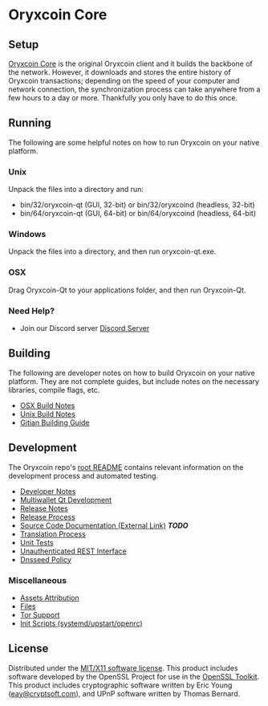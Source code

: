 Oryxcoin Core
=====================

Setup
---------------------
[Oryxcoin Core](http://savebitcoin.io) is the original Oryxcoin client and it builds the backbone of the network. However, it downloads and stores the entire history of Oryxcoin transactions; depending on the speed of your computer and network connection, the synchronization process can take anywhere from a few hours to a day or more. Thankfully you only have to do this once.

Running
---------------------
The following are some helpful notes on how to run Oryxcoin on your native platform.

### Unix

Unpack the files into a directory and run:

- bin/32/oryxcoin-qt (GUI, 32-bit) or bin/32/oryxcoind (headless, 32-bit)
- bin/64/oryxcoin-qt (GUI, 64-bit) or bin/64/oryxcoind (headless, 64-bit)

### Windows

Unpack the files into a directory, and then run oryxcoin-qt.exe.

### OSX

Drag Oryxcoin-Qt to your applications folder, and then run Oryxcoin-Qt.

### Need Help?

* Join our Discord server [Discord Server](https://discord.savebitcoin.io)

Building
---------------------
The following are developer notes on how to build Oryxcoin on your native platform. They are not complete guides, but include notes on the necessary libraries, compile flags, etc.

- [OSX Build Notes](build-osx.md)
- [Unix Build Notes](build-unix.md)
- [Gitian Building Guide](gitian-building.md)

Development
---------------------
The Oryxcoin repo's [root README](https://github.com/oryxcoin/oryxcoin/blob/master/README.md) contains relevant information on the development process and automated testing.

- [Developer Notes](developer-notes.md)
- [Multiwallet Qt Development](multiwallet-qt.md)
- [Release Notes](release-notes.md)
- [Release Process](release-process.md)
- [Source Code Documentation (External Link)](https://dev.visucore.com/bitcoin/doxygen/) ***TODO***
- [Translation Process](translation_process.md)
- [Unit Tests](unit-tests.md)
- [Unauthenticated REST Interface](REST-interface.md)
- [Dnsseed Policy](dnsseed-policy.md)

### Miscellaneous
- [Assets Attribution](assets-attribution.md)
- [Files](files.md)
- [Tor Support](tor.md)
- [Init Scripts (systemd/upstart/openrc)](init.md)

License
---------------------
Distributed under the [MIT/X11 software license](http://www.opensource.org/licenses/mit-license.php).
This product includes software developed by the OpenSSL Project for use in the [OpenSSL Toolkit](https://www.openssl.org/). This product includes
cryptographic software written by Eric Young ([eay@cryptsoft.com](mailto:eay@cryptsoft.com)), and UPnP software written by Thomas Bernard.
